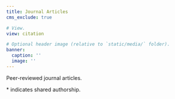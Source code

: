 ```yaml
---
title: Journal Articles
cms_exclude: true

# View.
view: citation

# Optional header image (relative to `static/media/` folder).
banner:
  caption: ''
  image: ''
---
```

Peer-reviewed journal articles.

\* indicates shared authorship. 